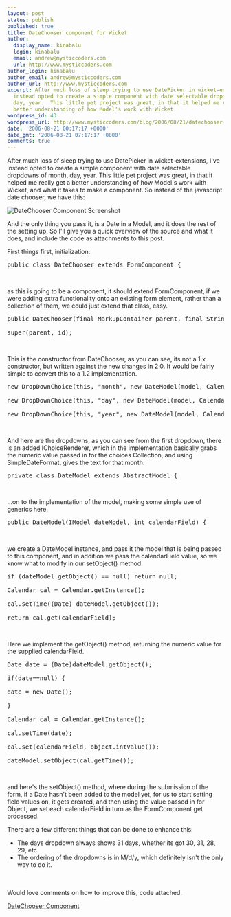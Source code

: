 ```yaml
---
layout: post
status: publish
published: true
title: DateChooser component for Wicket
author:
  display_name: kinabalu
  login: kinabalu
  email: andrew@mysticcoders.com
  url: http://www.mysticcoders.com
author_login: kinabalu
author_email: andrew@mysticcoders.com
author_url: http://www.mysticcoders.com
excerpt: After much loss of sleep trying to use DatePicker in wicket-extensions, I've
  instead opted to create a simple component with date selectable dropdowns of month,
  day, year.  This little pet project was great, in that it helped me really get a
  better understanding of how Model's work with Wicket
wordpress_id: 43
wordpress_url: http://www.mysticcoders.com/blog/2006/08/21/datechooser-component-for-wicket/
date: '2006-08-21 00:17:17 +0000'
date_gmt: '2006-08-21 07:17:17 +0000'
comments: true
---
```

After much loss of sleep trying to use DatePicker in wicket-extensions, I've instead opted to create a simple component with date selectable dropdowns of month, day, year.  This little pet project was great, in that it helped me really get a better understanding of how Model's work with Wicket<a id="more"></a><a id="more-43"></a>, and what it takes to make a component.  So instead of the javascript date chooser, we have this:

<img id="image42" src="http://www.mysticcoders.com/wp-content/uploads/2006/08/picture-1.png" alt="DateChooser Component Screenshot" />

And the only thing you pass it, is a Date in a Model, and it does the rest of the setting up.  So I'll give you a quick overview of the source and what it does, and include the code as attachments to this post.

First things first, initialization:

<pre>public class DateChooser extends FormComponent {</pre><br />
as this is going to be a component, it should extend FormComponent, if we were adding extra functionality onto an existing form element, rather than a collection of them, we could just extend that class, easy.

<pre>public DateChooser(final MarkupContainer parent, final String id, IModel model) {<br />
super(parent, id);</pre><br />
This is the constructor from DateChooser, as you can see, its not a 1.x constructor, but written against the new changes in 2.0.  It would be fairly simple to convert this to a 1.2 implementation.

<pre>new DropDownChoice(this, "month", new DateModel(model, Calendar.MONTH), getMonths(), new IChoiceRenderer() { ... }<br />
new DropDownChoice(this, "day", new DateModel(model, Calendar.DAY_OF_MONTH), getDays());<br />
new DropDownChoice(this, "year", new DateModel(model, Calendar.YEAR), getYears());</pre><br />
And here are the dropdowns, as you can see from the first dropdown, there is an added IChoiceRenderer, which in the implementation basically grabs the numeric value passed in for the choices Collection, and using SimpleDateFormat, gives the text for that month.

<pre>private class DateModel extends AbstractModel {</pre><br />
...on to the implementation of the model, making some simple use of generics here.

<pre>public DateModel(IModel dateModel, int calendarField) {</pre><br />
we create a DateModel instance, and pass it the model that is being passed to this component, and in addition we pass the calendarField value, so we know what to modify in our setObject() method.

<pre>if (dateModel.getObject() == null) return null;<br />
Calendar cal = Calendar.getInstance();<br />
cal.setTime((Date) dateModel.getObject());<br />
return cal.get(calendarField);</pre><br />
Here we implement the getObject() method, returning the numeric value for the supplied calendarField.

<pre>Date date = (Date)dateModel.getObject();<br />
if(date==null) {<br />
date = new Date();<br />
}<br />
Calendar cal = Calendar.getInstance();<br />
cal.setTime(date);<br />
cal.set(calendarField, object.intValue());<br />
dateModel.setObject(cal.getTime());</pre><br />
and here's the setObject() method, where during the submission of the form, if a Date hasn't been added to the model yet, for us to start setting field values on, it gets created, and then using the value passed in for Object, we set each calendarField in turn as the FormComponent get processed.

There are a few different things that can be done to enhance this:

<ul>
<li>The days dropdown always shows 31 days, whether its got 30, 31, 28, 29, etc.</li>
<li>The ordering of the dropdowns is in M/d/y, which definitely isn't the only way to do it.</li><br />
</ul><br />
Would love comments on how to improve this, code attached.

<a id="p44" title="DateChooser Component" href="http://www.mysticcoders.com/wp-content/uploads/2006/08/datechoosercomponent.zip">DateChooser Component</a>

